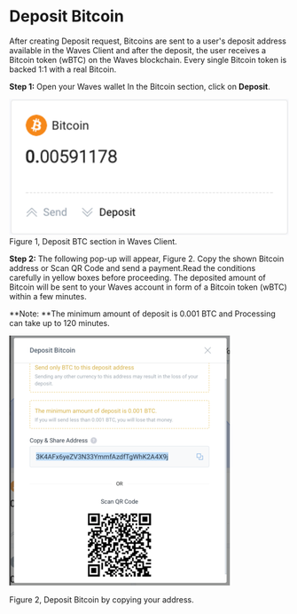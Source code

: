 # **Deposit Bitcoin**

After creating Deposit request, Bitcoins are sent to a user's deposit address available in the Waves Client and after the deposit, the user receives a Bitcoin token \(wBTC\) on the Waves blockchain. Every single Bitcoin token is backed 1:1 with a real Bitcoin.

**Step 1:** Open your Waves wallet In the Bitcoin section, click on **Deposit**.

![](/assets/Webp.net-resizeimage-14.png)Figure 1,  Deposit BTC section in Waves Client.

**Step 2:** The following pop-up will appear, Figure 2. Copy the shown Bitcoin address or Scan QR Code and send a payment.Read the conditions carefully in yellow boxes before proceeding. The deposited amount of Bitcoin will be sent to your Waves account in form of a Bitcoin token \(wBTC\) within a few minutes.

**Note: **The minimum amount of deposit is 0.001 BTC and Processing can take up to 120 minutes.

![](/assets/Webp.net-resizeimage-15.png)

Figure 2, Deposit Bitcoin by copying your address.

